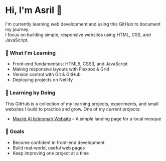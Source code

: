 # Hi, I'm Asril 👋

I'm currently learning web development and using this GitHub to document my journey.  
I focus on building simple, responsive websites using HTML, CSS, and JavaScript.

### 🚀 What I'm Learning
- Front-end fundamentals: HTML5, CSS3, and JavaScript
- Making responsive layouts with Flexbox & Grid
- Version control with Git & GitHub
- Deploying projects on Netlify

### 🧪 Learning by Doing

This GitHub is a collection of my learning projects, experiments, and small websites I build to practice and grow. One of my current projects:

- [Masjid Al Istiqomah Website](https://github.com/AsrilSyahputra/Masjid-Al-Istiqomah) – A simple landing page for a local mosque

### 📌 Goals
- Become confident in front-end development
- Build real-world, useful web pages
- Keep improving one project at a time
